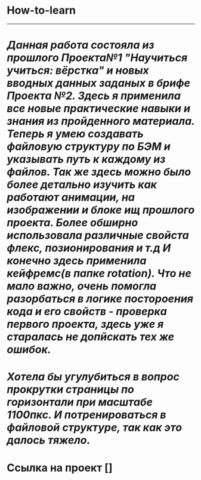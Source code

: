 # How-to-learn
------
# *Данная работа состояла из прошлого Проекта№1 "Научиться учиться: вёрстка" и новых вводных данных заданых в брифе Проекта №2. Здесь я применила все новые практические навыки и знания из пройденного материала. Теперь я умею создавать файловую структуру по БЭМ и указывать путь к каждому из файлов. Так же здесь можно было более детально изучить как работают анимации, на изображении и блоке ищ прошлого проекта. Более обширно использовала различные свойста флекс, позионирования и т.д  И конечно здесь применила кейфремс(в папке rotation). Что не мало важно, очень помогла разорбаться в логике постороения кода и его свойств - проверка первого проекта, здесь уже я старалась не допйскать тех же ошибок.*
# *Хотела бы угулубиться в вопрос прокрутки страницы по горизонтали при масштабе 1100пкс. И потренироваться в файловой структуре, так как это далось тяжело.*
# Ссылка на проект []